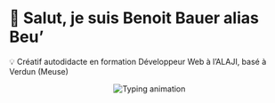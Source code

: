 # 👋 Salut, je suis Benoit Bauer alias Beu’

💡 Créatif autodidacte en formation Développeur Web à l’ALAJI, basé à Verdun (Meuse)

<p align="center">
  <img
    src="https://readme-typing-svg.herokuapp.com?font=Inter&weight=700&size=24&duration=2800&pause=900&color=FF8C00&center=true&vCenter=true&width=900&lines=En+formation+Développeur+Web+à+l’ALAJI+🧠💻;En+route+vers+la+création+de+ma+micro-entreprise+🚀💫;Créatif,+curieux+et+déterminé+🎨⚡;Passionné+de+vinyles+et+d’univers+vintage+🎶🕶️;Gamer+dans+l’âme+🎮🔥"
    alt="Typing animation"
  />
</p>



